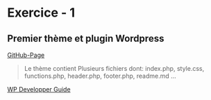 # Exercice - 1
## Premier thème et plugin  Wordpress

[GitHub-Page](https://e2194579.github.io/31w-ext1/) 
> Le thème contient Plusieurs fichiers dont: index.php, style.css, functions.php, header.php, footer.php, readme.md ...

[WP Developper Guide](https://developper.wordpress.org/theme)
